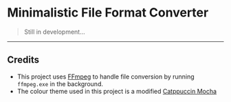 # Minimalistic File Format Converter #

> Still in development...

---

## Credits ##
- This project uses [FFmpeg](https://ffmpeg.org) to handle file conversion by running `ffmpeg.exe` in the background.
- The colour theme used in this project is a modified [Catppuccin Mocha](https://catppuccin.com/palette/)
